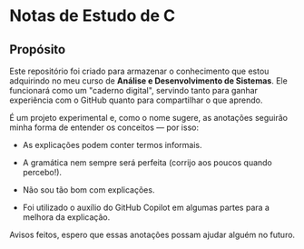 # Notas de Estudo de C
## Propósito
Este repositório foi criado para armazenar o conhecimento que estou adquirindo no meu curso de **Análise e Desenvolvimento de Sistemas**. Ele funcionará como um "caderno digital", servindo tanto para ganhar experiência com o GitHub quanto para compartilhar o que aprendo.

É um projeto experimental e, como o nome sugere, as anotações seguirão minha forma de entender os conceitos — por isso:

- As explicações podem conter termos informais.

- A gramática nem sempre será perfeita (corrijo aos poucos quando percebo!).

- Não sou tão bom com explicações.

- Foi utilizado o auxílio do GitHub Copilot em algumas partes para a melhora da explicação.

Avisos feitos, espero que essas anotações possam ajudar alguém no futuro.
